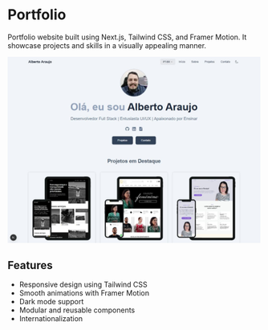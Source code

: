 # Portfolio

Portfolio website built using Next.js, Tailwind CSS, and Framer Motion. It showcase projects and skills in a visually appealing manner.

![Preview image for my portfolio](./assets/preview.jpg)

## Features

- Responsive design using Tailwind CSS
- Smooth animations with Framer Motion
- Dark mode support
- Modular and reusable components
- Internationalization
